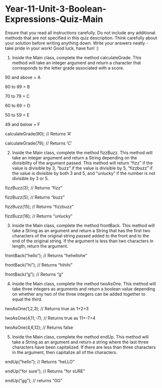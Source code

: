 # Year-11-Unit-3-Boolean-Expressions-Quiz-Main

Ensure that you read all instructions carefully. Do not include any additional methods that are not specified in this quiz description. Think carefully about your solution before writing anything down. Write your answers neatly - take pride in your work! Good luck, have fun! :)

1. Inside the Main class, complete the method calculateGrade. This method will take an integer argument and return a character that corresponds to the letter grade associated with a score. 

90 and above = A

80 to 89 = B

70 to 79 = C

60 to 69 = D

50 to 59 = E

49 and below = F

calculateGrade(90);	// Returns ‘A’

calculateGrade(79);	// Returns ‘C’

2. Inside the Main class, complete the method fizzBuzz. This method will take an integer argument and return a String depending on the divisibility of the argument passed. This method will return “fizz” if the value is divisible by 3, “buzz” if the value is divisible by 5, “fizzbuzz” if the value is divisible by both 3 and 5, and “unlucky” if the number is not divisible by 3 or 5.

fizzBuzz(3);	// Returns “fizz”

fizzBuzz(5);	// Returns “buzz”

fizzBuzz(15); 	// Returns “fizzbuzz”

fizzBuzz(16);	// Returns “unlucky”

3. Inside the Main class, complete the method frontBack. This method will take a String as an argument and return a String that has the first two characters of the original string passed added to the front and to the end of the original string. If the argument is less than two characters in length, return the argument. 

frontBack(“hello”);	// Returns “hehellohe”

frontBack(“hi”);	// Returns “hihihi”

frontBack(“g”);		// Returns “g”

4. Inside the Main class, complete the method twoAsOne. This method will take three integers as arguments and return a boolean value depending on whether any two of the three integers can be added together to equal the third. 

twoAsOne(1,2,3); 	// Returns true as 1+2=3

twoAsOne(4,11,-7);	// Returns true as 11+-7=4

twoAsOne(4,6,12);	// Returns false


5. Inside the Main class, complete the method endUp. This method will take a String as an argument and return a string where the last three characters have been capitalized. If there are less than three characters in the argument, then capitalize all of the characters. 

endUp(“hello”);	// Returns “heLLO”

endUp(“for sure”);	// Returns “for sURE”

endUp(“gg”);		// returns “GG”
